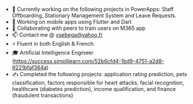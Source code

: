
- 🔭 Currently working on the following projects in PowerApps: Staff Offboarding, Stationary Management System and Leave Requests.
- 🌱 Working on mobile apps using Flutter and Dart
- 👯 Collaborating with peers to train users on M365 app
- 📫 Contact me @ ysebega@yahoo.fr
- ⚡ Fluent in both English & French.
- 🎓 Artificial Intelligence Engineer (https://success.simplilearn.com/52b6cfd4-1bd9-4751-a2d8-9221bfaf364a)
- ✍ Completed the following projects: application rating prediction, pets classification, factors responsible for heart attacks, facial recognition, healthcare (diabetes prediction), income qualification,  and finance (fraudulent transactions)
